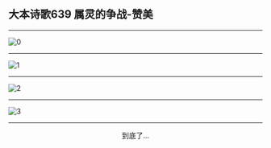 
## 大本诗歌639 属灵的争战-赞美
        
<div id="aplayer0"></div>

---

<img alt="0" data-original="/data/d0639/0">

---

<img alt="1" data-original="/data/d0639/1">

---

<img alt="2" data-original="/data/d0639/2">

---

<img alt="3" data-original="/data/d0639/3">

---

<p style="text-align: center">到底了...</p>

<script src="/js/dist-view.js"></script>

<script>
MAIN.id = 'd0639';
        
const ap0 = new APlayer({
    container: document.getElementById('aplayer0'),
    volume: 1,
    loop: 'none',
    preload: 'none',
    audio: [{
        name: '大本诗歌639.mp3',
        artist: '大本诗歌',
        url: 'https://res.wx.qq.com/voice/getvoice?mediaid=MzI0NTk3MDM5M18yMjQ3NDk1NjUx',
        cover: '/favicon'
    }]
});
</script>
